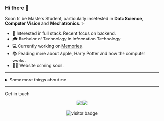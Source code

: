 ### Hi there 👋

Soon to be Masters Student, particularly insetested in **Data Science, Computer Vision** and **Mechatronics**. ✨

* 🧐   Interested in full stack. Recent focus on backend.
* 🎓   Bachelor of Technology in information Technology.
* 💻   Currently working on [Memories](https://github.com/veedata/memories).
* 📚   Reading more about Apple, Harry Potter and how the computer works.
* ✍🏻   Website coming soon.

---

<details>
  <summary>Some more things about me</summary>
  <br>


Some GitHub statistics:

<p>
  <a href="https://github.com/veedata" style={"padding":10px}>
    <img align="center" src="https://github-readme-stats.vercel.app/api/top-langs/?username=veedata&title_color=ffffff&text_color=c9cacc&icon_color=2bbc8a&bg_color=1d1f21&langs_count=3" />
  </a>

  <a href="https://github.com/veedata">
    <img align="center" src="https://github-readme-stats.vercel.app/api?username=veedata&show_icons=true&line_height=27&count_private=true&title_color=ffffff&text_color=c9cacc&icon_color=2bbc8a&bg_color=1d1f21" alt="Viraj's GitHub Stats" />
  </a>
</p>

<a href="https://github.com/veedata">
  <img align="center" src="https://github-profile-trophy.vercel.app/?username=veedata&column=7&margin-w=13&theme=monokai" alt="Viraj's GitHub Trophy" />
</a>

</details>
  
<hr>

Get in touch

<p align="center">
<a href= "https://www.linkedin.com/in/veedata/"><img src="https://img.icons8.com/material-outlined/30/000000/linkedin.png"/></a>
<a href= "https://twitter.com/TheViraj_T"><img src="https://img.icons8.com/material-outlined/30/000000/twitter.png"/></a>
<!-- <a href= "mail:"><img src="https://img.icons8.com/material-outlined/30/000000/new-post.png"/></a> -->
</p>

<p  align="center">
<img src="https://visitor-badge.laobi.icu/badge?page_id=veedata" alt="visitor badge"/>       
</p>

</p>


<!--
**veedata/veedata** is a ✨ _special_ ✨ repository because its `README.md` (this file) appears on your GitHub profile.

Here are some ideas to get you started:

- 🔭 I’m currently working on ...
- 🌱 I’m currently learning ...
- 👯 I’m looking to collaborate on ...
- 🤔 I’m looking for help with ...
- 💬 Ask me about ...
- 📫 How to reach me: ...
- 😄 Pronouns: ...
- ⚡ Fun fact: ...
-->
